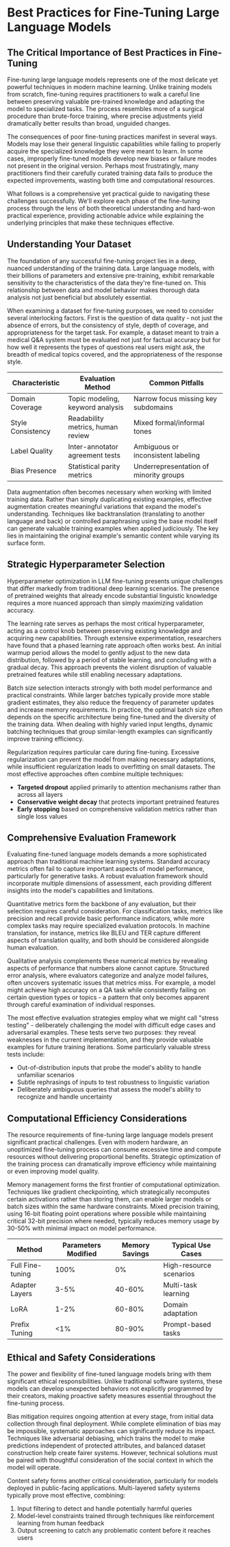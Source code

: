 # Best Practices for Fine-Tuning Large Language Models

## The Critical Importance of Best Practices in Fine-Tuning

Fine-tuning large language models represents one of the most delicate yet powerful techniques in modern machine learning. Unlike training models from scratch, fine-tuning requires practitioners to walk a careful line between preserving valuable pre-trained knowledge and adapting the model to specialized tasks. The process resembles more of a surgical procedure than brute-force training, where precise adjustments yield dramatically better results than broad, unguided changes.

The consequences of poor fine-tuning practices manifest in several ways. Models may lose their general linguistic capabilities while failing to properly acquire the specialized knowledge they were meant to learn. In some cases, improperly fine-tuned models develop new biases or failure modes not present in the original version. Perhaps most frustratingly, many practitioners find their carefully curated training data fails to produce the expected improvements, wasting both time and computational resources.

What follows is a comprehensive yet practical guide to navigating these challenges successfully. We'll explore each phase of the fine-tuning process through the lens of both theoretical understanding and hard-won practical experience, providing actionable advice while explaining the underlying principles that make these techniques effective.

## Understanding Your Dataset

The foundation of any successful fine-tuning project lies in a deep, nuanced understanding of the training data. Large language models, with their billions of parameters and extensive pre-training, exhibit remarkable sensitivity to the characteristics of the data they're fine-tuned on. This relationship between data and model behavior makes thorough data analysis not just beneficial but absolutely essential.

When examining a dataset for fine-tuning purposes, we need to consider several interlocking factors. First is the question of data quality - not just the absence of errors, but the consistency of style, depth of coverage, and appropriateness for the target task. For example, a dataset meant to train a medical Q&A system must be evaluated not just for factual accuracy but for how well it represents the types of questions real users might ask, the breadth of medical topics covered, and the appropriateness of the response style.

| Characteristic       | Evaluation Method               | Common Pitfalls                  |
|----------------------|---------------------------------|----------------------------------|
| Domain Coverage      | Topic modeling, keyword analysis| Narrow focus missing key subdomains |
| Style Consistency    | Readability metrics, human review| Mixed formal/informal tones      |
| Label Quality        | Inter-annotator agreement tests | Ambiguous or inconsistent labeling|
| Bias Presence        | Statistical parity metrics      | Underrepresentation of minority groups |

Data augmentation often becomes necessary when working with limited training data. Rather than simply duplicating existing examples, effective augmentation creates meaningful variations that expand the model's understanding. Techniques like backtranslation (translating to another language and back) or controlled paraphrasing using the base model itself can generate valuable training examples when applied judiciously. The key lies in maintaining the original example's semantic content while varying its surface form.

## Strategic Hyperparameter Selection

Hyperparameter optimization in LLM fine-tuning presents unique challenges that differ markedly from traditional deep learning scenarios. The presence of pretrained weights that already encode substantial linguistic knowledge requires a more nuanced approach than simply maximizing validation accuracy.

The learning rate serves as perhaps the most critical hyperparameter, acting as a control knob between preserving existing knowledge and acquiring new capabilities. Through extensive experimentation, researchers have found that a phased learning rate approach often works best. An initial warmup period allows the model to gently adjust to the new data distribution, followed by a period of stable learning, and concluding with a gradual decay. This approach prevents the violent disruption of valuable pretrained features while still enabling necessary adaptations.

Batch size selection interacts strongly with both model performance and practical constraints. While larger batches typically provide more stable gradient estimates, they also reduce the frequency of parameter updates and increase memory requirements. In practice, the optimal batch size often depends on the specific architecture being fine-tuned and the diversity of the training data. When dealing with highly varied input lengths, dynamic batching techniques that group similar-length examples can significantly improve training efficiency.

Regularization requires particular care during fine-tuning. Excessive regularization can prevent the model from making necessary adaptations, while insufficient regularization leads to overfitting on small datasets. The most effective approaches often combine multiple techniques:

- **Targeted dropout** applied primarily to attention mechanisms rather than across all layers
- **Conservative weight decay** that protects important pretrained features
- **Early stopping** based on comprehensive validation metrics rather than single loss values

## Comprehensive Evaluation Framework

Evaluating fine-tuned language models demands a more sophisticated approach than traditional machine learning systems. Standard accuracy metrics often fail to capture important aspects of model performance, particularly for generative tasks. A robust evaluation framework should incorporate multiple dimensions of assessment, each providing different insights into the model's capabilities and limitations.

Quantitative metrics form the backbone of any evaluation, but their selection requires careful consideration. For classification tasks, metrics like precision and recall provide basic performance indicators, while more complex tasks may require specialized evaluation protocols. In machine translation, for instance, metrics like BLEU and TER capture different aspects of translation quality, and both should be considered alongside human evaluation.

Qualitative analysis complements these numerical metrics by revealing aspects of performance that numbers alone cannot capture. Structured error analysis, where evaluators categorize and analyze model failures, often uncovers systematic issues that metrics miss. For example, a model might achieve high accuracy on a QA task while consistently failing on certain question types or topics - a pattern that only becomes apparent through careful examination of individual responses.

The most effective evaluation strategies employ what we might call "stress testing" - deliberately challenging the model with difficult edge cases and adversarial examples. These tests serve two purposes: they reveal weaknesses in the current implementation, and they provide valuable examples for future training iterations. Some particularly valuable stress tests include:

* Out-of-distribution inputs that probe the model's ability to handle unfamiliar scenarios
* Subtle rephrasings of inputs to test robustness to linguistic variation
* Deliberately ambiguous queries that assess the model's ability to recognize and handle uncertainty

## Computational Efficiency Considerations

The resource requirements of fine-tuning large language models present significant practical challenges. Even with modern hardware, an unoptimized fine-tuning process can consume excessive time and compute resources without delivering proportional benefits. Strategic optimization of the training process can dramatically improve efficiency while maintaining or even improving model quality.

Memory management forms the first frontier of computational optimization. Techniques like gradient checkpointing, which strategically recomputes certain activations rather than storing them, can enable larger models or batch sizes within the same hardware constraints. Mixed precision training, using 16-bit floating point operations where possible while maintaining critical 32-bit precision where needed, typically reduces memory usage by 30-50% with minimal impact on model performance.

| Method           | Parameters Modified | Memory Savings | Typical Use Cases         |
|------------------|---------------------|----------------|---------------------------|
| Full Fine-tuning | 100%                | 0%             | High-resource scenarios    |
| Adapter Layers   | 3-5%                | 40-60%         | Multi-task learning       |
| LoRA             | 1-2%                | 60-80%         | Domain adaptation         |
| Prefix Tuning    | <1%                 | 80-90%         | Prompt-based tasks        |

## Ethical and Safety Considerations

The power and flexibility of fine-tuned language models bring with them significant ethical responsibilities. Unlike traditional software systems, these models can develop unexpected behaviors not explicitly programmed by their creators, making proactive safety measures essential throughout the fine-tuning process.

Bias mitigation requires ongoing attention at every stage, from initial data collection through final deployment. While complete elimination of bias may be impossible, systematic approaches can significantly reduce its impact. Techniques like adversarial debiasing, which trains the model to make predictions independent of protected attributes, and balanced dataset construction help create fairer systems. However, technical solutions must be paired with thoughtful consideration of the social context in which the model will operate.

Content safety forms another critical consideration, particularly for models deployed in public-facing applications. Multi-layered safety systems typically prove most effective, combining:

1. Input filtering to detect and handle potentially harmful queries
2. Model-level constraints trained through techniques like reinforcement learning from human feedback
3. Output screening to catch any problematic content before it reaches users

